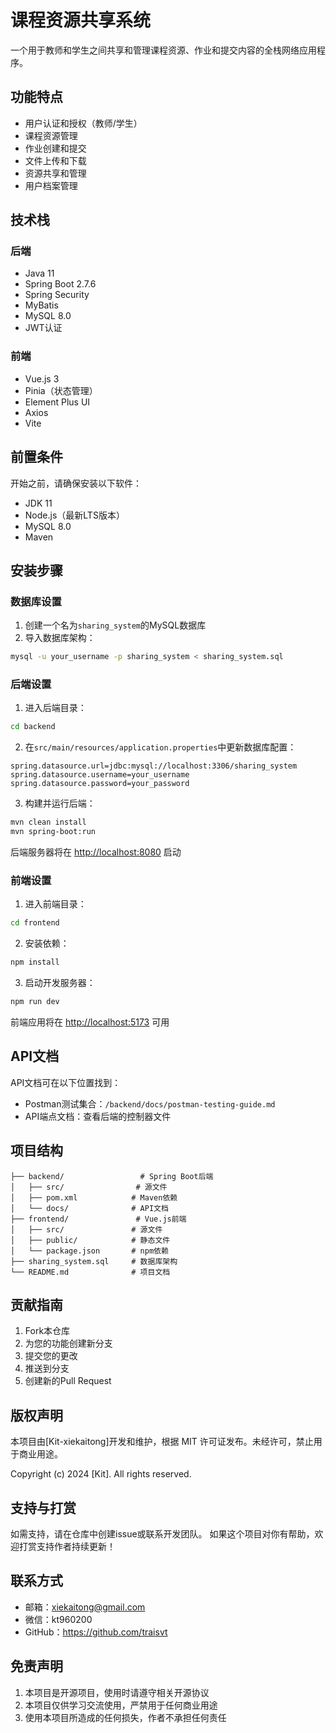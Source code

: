 # 课程资源共享系统

一个用于教师和学生之间共享和管理课程资源、作业和提交内容的全栈网络应用程序。

## 功能特点

- 用户认证和授权（教师/学生）
- 课程资源管理
- 作业创建和提交
- 文件上传和下载
- 资源共享和管理
- 用户档案管理

## 技术栈

### 后端

- Java 11
- Spring Boot 2.7.6
- Spring Security
- MyBatis
- MySQL 8.0
- JWT认证

### 前端

- Vue.js 3
- Pinia（状态管理）
- Element Plus UI
- Axios
- Vite

## 前置条件

开始之前，请确保安装以下软件：

- JDK 11
- Node.js（最新LTS版本）
- MySQL 8.0
- Maven

## 安装步骤

### 数据库设置

1. 创建一个名为`sharing_system`的MySQL数据库
2. 导入数据库架构：

```bash
mysql -u your_username -p sharing_system < sharing_system.sql
```

### 后端设置

1. 进入后端目录：

```bash
cd backend
```

2. 在`src/main/resources/application.properties`中更新数据库配置：

```properties
spring.datasource.url=jdbc:mysql://localhost:3306/sharing_system
spring.datasource.username=your_username
spring.datasource.password=your_password
```

3. 构建并运行后端：

```bash
mvn clean install
mvn spring-boot:run
```

后端服务器将在 [http://localhost:8080](http://localhost:8080/) 启动

### 前端设置

1. 进入前端目录：

```bash
cd frontend
```

2. 安装依赖：

```bash
npm install
```

3. 启动开发服务器：

```bash
npm run dev
```

前端应用将在 [http://localhost:5173](http://localhost:5173/) 可用

## API文档

API文档可在以下位置找到：

- Postman测试集合：`/backend/docs/postman-testing-guide.md`
- API端点文档：查看后端的控制器文件

## 项目结构



```
├── backend/                 # Spring Boot后端
│   ├── src/                # 源文件
│   ├── pom.xml            # Maven依赖
│   └── docs/              # API文档
├── frontend/               # Vue.js前端
│   ├── src/               # 源文件
│   ├── public/            # 静态文件
│   └── package.json       # npm依赖
├── sharing_system.sql     # 数据库架构
└── README.md              # 项目文档
```

## 贡献指南

1. Fork本仓库
2. 为您的功能创建新分支
3. 提交您的更改
4. 推送到分支
5. 创建新的Pull Request

## 版权声明
本项目由[Kit-xiekaitong]开发和维护，根据 MIT 许可证发布。未经许可，禁止用于商业用途。

Copyright (c) 2024 [Kit]. All rights reserved.

## 支持与打赏
如需支持，请在仓库中创建issue或联系开发团队。
如果这个项目对你有帮助，欢迎打赏支持作者持续更新！


## 联系方式
- 邮箱：xiekaitong@gmail.com
- 微信：kt960200
- GitHub：https://github.com/traisvt

## 免责声明
1. 本项目是开源项目，使用时请遵守相关开源协议
2. 本项目仅供学习交流使用，严禁用于任何商业用途
3. 使用本项目所造成的任何损失，作者不承担任何责任
